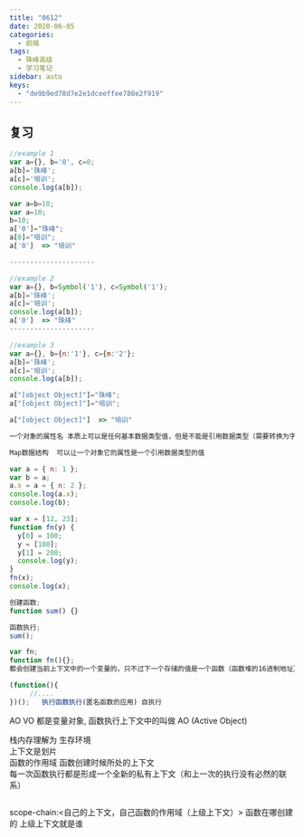 ```yaml
---
title: "0612"
date: 2020-06-05
categories:
  - 前端
tags:
  - 珠峰高级
  - 学习笔记
sidebar: auto
keys:
  - "de9b9ed78d7e2e1dceeffee780e2f919"
---
```


## 复习

```js
//example 1
var a={}, b='0', c=0;
a[b]='珠峰';
a[c]='培训';
console.log(a[b]);

var a=b=10;
var a=10;
b=10;
a['0']="珠峰";
a[0]="培训";
a['0']  => "培训"

---------------------

//example 2
var a={}, b=Symbol('1'), c=Symbol('1');
a[b]='珠峰';
a[c]='培训';
console.log(a[b]);
​a['0']  => "珠峰"
---------------------

//example 3
var a={}, b={n:'1'}, c={m:'2'};
a[b]='珠峰';
a[c]='培训';
console.log(a[b]);

a["[object Object]"]="珠峰";
a["[object Object]"]="培训";

a["[object Object]"]  => "培训"

一个对象的属性名 本质上可以是任何基本数据类型值，但是不能是引用数据类型（需要转换为字符串）

Map数据结构  可以让一个对象它的属性是一个引用数据类型的值

```

```js
var a = { n: 1 };
var b = a;
a.x = a = { n: 2 };
console.log(a.x);
console.log(b);

var x = [12, 23];
function fn(y) {
  y[0] = 100;
  y = [100];
  y[1] = 200;
  console.log(y);
}
fn(x);
console.log(x);
```

```js
创建函数;
function sum() {}

函数执行;
sum();

var fn;
function fn(){};
都会创建当前上下文中的一个变量的，只不过下一个存储的值是一个函数（函数堆的16进制地址）

(function(){
     //....
})();   执行函数执行(匿名函数的应用) 自执行
```

AO VO 都是变量对象, 函数执行上下文中的叫做 AO (Active Object)

栈内存理解为 生存环境  
上下文是划片  
函数的作用域 函数创建时候所处的上下文  
每一次函数执行都是形成一个全新的私有上下文（和上一次的执行没有必然的联系）

```js
```

scope-chain:<自己的上下文，自己函数的作用域（上级上下文）>
函数在哪创建的 上级上下文就是谁
